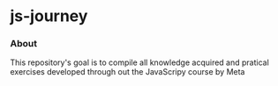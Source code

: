 <h1>js-journey</h1>

<h3>About</h3>
<p>This repository's goal is to compile all knowledge acquired and pratical exercises developed through out the JavaScripy course by Meta</p>
